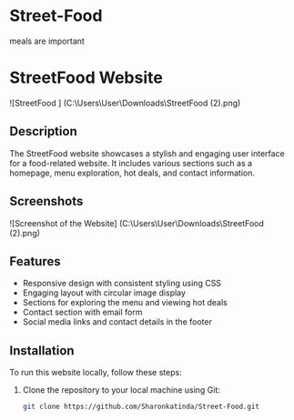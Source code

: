 # Street-Food
meals are important
# StreetFood Website

![StreetFood ]
(C:\Users\User\Downloads\StreetFood (2).png)

## Description

The StreetFood website showcases a stylish and engaging user interface for a food-related website. It includes various sections such as a homepage, menu exploration, hot deals, and contact information.

## Screenshots

![Screenshot of the Website] (C:\Users\User\Downloads\StreetFood (2).png)

## Features

- Responsive design with consistent styling using CSS
- Engaging layout with circular image display
- Sections for exploring the menu and viewing hot deals
- Contact section with email form
- Social media links and contact details in the footer

## Installation

To run this website locally, follow these steps:

1. Clone the repository to your local machine using Git:

   ```bash
   git clone https://github.com/Sharonkatinda/Street-Food.git

